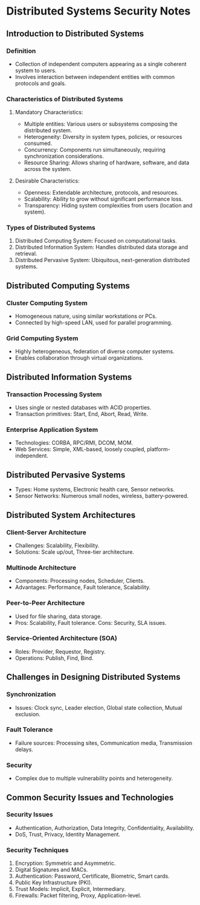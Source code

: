 # Distributed Systems Security Notes

## Introduction to Distributed Systems

### Definition
- Collection of independent computers appearing as a single coherent system to users.
- Involves interaction between independent entities with common protocols and goals.

### Characteristics of Distributed Systems
1. Mandatory Characteristics:
   - Multiple entities: Various users or subsystems composing the distributed system.
   - Heterogeneity: Diversity in system types, policies, or resources consumed.
   - Concurrency: Components run simultaneously, requiring synchronization considerations.
   - Resource Sharing: Allows sharing of hardware, software, and data across the system.

2. Desirable Characteristics:
   - Openness: Extendable architecture, protocols, and resources.
   - Scalability: Ability to grow without significant performance loss.
   - Transparency: Hiding system complexities from users (location and system).

### Types of Distributed Systems
1. Distributed Computing System: Focused on computational tasks.
2. Distributed Information System: Handles distributed data storage and retrieval.
3. Distributed Pervasive System: Ubiquitous, next-generation distributed systems.

## Distributed Computing Systems

### Cluster Computing System
- Homogeneous nature, using similar workstations or PCs.
- Connected by high-speed LAN, used for parallel programming.

### Grid Computing System
- Highly heterogeneous, federation of diverse computer systems.
- Enables collaboration through virtual organizations.

## Distributed Information Systems

### Transaction Processing System
- Uses single or nested databases with ACID properties.
- Transaction primitives: Start, End, Abort, Read, Write.

### Enterprise Application System
- Technologies: CORBA, RPC/RMI, DCOM, MOM.
- Web Services: Simple, XML-based, loosely coupled, platform-independent.

## Distributed Pervasive Systems
- Types: Home systems, Electronic health care, Sensor networks.
- Sensor Networks: Numerous small nodes, wireless, battery-powered.

## Distributed System Architectures

### Client-Server Architecture
- Challenges: Scalability, Flexibility.
- Solutions: Scale up/out, Three-tier architecture.

### Multinode Architecture
- Components: Processing nodes, Scheduler, Clients.
- Advantages: Performance, Fault tolerance, Scalability.

### Peer-to-Peer Architecture
- Used for file sharing, data storage.
- Pros: Scalability, Fault tolerance. Cons: Security, SLA issues.

### Service-Oriented Architecture (SOA)
- Roles: Provider, Requestor, Registry.
- Operations: Publish, Find, Bind.

## Challenges in Designing Distributed Systems

### Synchronization
- Issues: Clock sync, Leader election, Global state collection, Mutual exclusion.

### Fault Tolerance
- Failure sources: Processing sites, Communication media, Transmission delays.

### Security
- Complex due to multiple vulnerability points and heterogeneity.

## Common Security Issues and Technologies

### Security Issues
- Authentication, Authorization, Data Integrity, Confidentiality, Availability.
- DoS, Trust, Privacy, Identity Management.

### Security Techniques
1. Encryption: Symmetric and Asymmetric.
2. Digital Signatures and MACs.
3. Authentication: Password, Certificate, Biometric, Smart cards.
4. Public Key Infrastructure (PKI).
5. Trust Models: Implicit, Explicit, Intermediary.
6. Firewalls: Packet filtering, Proxy, Application-level.
